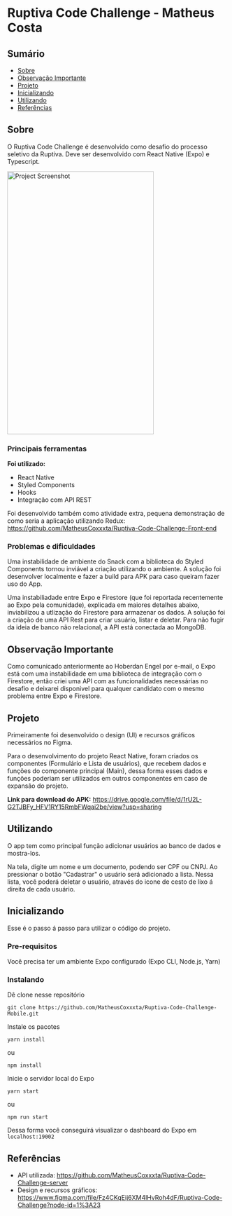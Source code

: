 # Ruptiva Code Challenge - Matheus Costa

## Sumário

- [Sobre](#about)
- [Observação Importante](#obs)
- [Projeto](#project)
- [Inicializando](#getting_started)
- [Utilizando](#usage)
- [Referências](#references)

## Sobre <a name = "about"></a>

O Ruptiva Code Challenge é desenvolvido como desafio do processo seletivo da Ruptiva.
Deve ser desenvolvido com React Native (Expo) e Typescript.

<img width=335px height=600px src="https://i.imgur.com/QSEpTD3.png" alt="Project Screenshot"></a>

### Principais ferramentas

**Foi utilizado:**

- React Native
- Styled Components
- Hooks
- Integração com API REST

Foi desenvolvido também como atividade extra, pequena demonstração de como seria a aplicação
utilizando Redux: https://github.com/MatheusCoxxxta/Ruptiva-Code-Challenge-Front-end

### Problemas e dificuldades

Uma instabilidade de ambiente do Snack com a biblioteca do Styled Components tornou inviável a criação utilizando o ambiente. A solução foi desenvolver localmente e fazer a build para APK para caso queiram fazer uso do App.

Uma instabiliadade entre Expo e Firestore (que foi reportada recentemente ao Expo pela comunidade), explicada em maiores detalhes abaixo, inviabilizou a utlização do Firestore para armazenar os dados. A solução foi a criação de uma API Rest para criar usuário, listar e deletar. Para não fugir da ideia de banco não relacional, a API está conectada ao MongoDB.

## Observação Importante <a name = "obs"></a>

Como comunicado anteriormente ao Hoberdan Engel por e-mail, o Expo está com uma instabilidade em uma biblioteca de integração com o Firestore, então criei uma API com as funcionalidades necessárias no desafio e deixarei disponivel para qualquer candidato com o mesmo problema entre Expo e Firestore.

## Projeto <a name = "project"></a>

Primeiramente foi desenvolvido o design (UI) e recursos gráficos necessários no Figma.

Para o desenvolvimento do projeto React Native, foram criados os componentes (Formulário e Lista de usuários), que recebem dados e funções do componente principal (Main), dessa forma esses dados e funções poderiam ser utilizados em outros componentes em caso de expansão do projeto.

**Link para download do APK:** https://drive.google.com/file/d/1rU2L-G2TJBFy_HFV1RY15RmbFWqai2be/view?usp=sharing

## Utilizando <a name = "usage"></a>

O app tem como principal função adicionar usuários ao banco de dados e mostra-los.

Na tela, digite um nome e um documento, podendo ser CPF ou CNPJ. Ao pressionar o botão "Cadastrar"
o usuário será adicionado a lista. Nessa lista, você poderá deletar o usuário, através do icone de cesto
de lixo á direita de cada usuário.

## Inicializando <a name = "getting_started"></a>

Esse é o passo á passo para utilizar o código do projeto.

### Pre-requisitos

Você precisa ter um ambiente Expo configurado (Expo CLI, Node.js, Yarn)

### Instalando

Dê clone nesse repositório

```
git clone https://github.com/MatheusCoxxxta/Ruptiva-Code-Challenge-Mobile.git
```

Instale os pacotes

```
yarn install
```

ou

```
npm install
```

Inicie o servidor local do Expo

```
yarn start
```

ou

```
npm run start
```

Dessa forma você conseguirá visualizar o dashboard do Expo em `localhost:19002`

## Referências <a name = "references"></a>

- API utilizada: https://github.com/MatheusCoxxxta/Ruptiva-Code-Challenge-server
- Design e recursos gráficos: https://www.figma.com/file/Fz4CKqEij6XM4lHvRoh4dF/Ruptiva-Code-Challenge?node-id=1%3A23
